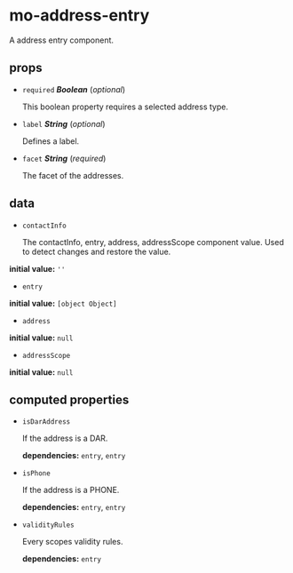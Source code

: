 # mo-address-entry 

A address entry component. 

## props 

- `required` ***Boolean*** (*optional*) 

  This boolean property requires a selected address type. 

- `label` ***String*** (*optional*) 

  Defines a label. 

- `facet` ***String*** (*required*) 

  The facet of the addresses. 

## data 

- `contactInfo` 

  The contactInfo, entry, address, addressScope component value.
  Used to detect changes and restore the value. 

**initial value:** `''` 

- `entry` 

**initial value:** `[object Object]` 

- `address` 

**initial value:** `null` 

- `addressScope` 

**initial value:** `null` 

## computed properties 

- `isDarAddress` 

  If the address is a DAR. 

   **dependencies:** `entry`, `entry` 

- `isPhone` 

  If the address is a PHONE. 

   **dependencies:** `entry`, `entry` 

- `validityRules` 

  Every scopes validity rules. 

   **dependencies:** `entry` 


